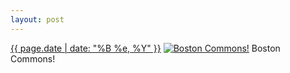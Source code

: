 ```yaml
---
layout: post
---
```


<p>
  <time><a href="/467">{{ page.date | date: "%B %e, %Y" }}</a></time>
  <a href="/467"><img src="{{ site.assets_url }}/467-640.jpg" srcset="{{ site.assets_url }}/467-1280.jpg 1280w, {{ site.assets_url }}/467-960.jpg 960w, {{ site.assets_url }}/467-640.jpg 640w, {{ site.assets_url }}/467-320.jpg 320w" sizes="(min-width: 700px) 50vw, calc(100vw - 2rem)" alt="Boston Commons!" /></a>
  <span>Boston Commons!</span>
</p>
